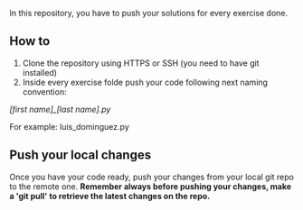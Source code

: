 In this repository, you have to push your solutions for every exercise done.

## How to
1. Clone the repository using HTTPS or SSH (you need to have git installed)
2. Inside every exercise folde push your code following next naming convention:

 *[first name]_[last name].py*
 
 For example: luis_dominguez.py
 
 ## Push your local changes
 Once you have your code ready, push your changes from your local git repo to the remote one.
 **Remember always before pushing your changes, make a 'git pull' to retrieve the latest changes on the repo.**




